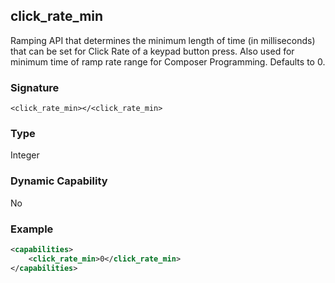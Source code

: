 ## click\_rate\_min

Ramping API that determines the minimum length of time (in milliseconds) that can be set for Click Rate of a keypad button press. Also used for minimum time of ramp rate range for Composer Programming. Defaults to 0.


### Signature

`<click_rate_min></<click_rate_min>`


### Type

Integer


### Dynamic Capability

No


### Example

```xml
<capabilities>
    <click_rate_min>0</click_rate_min>
</capabilities>
```
